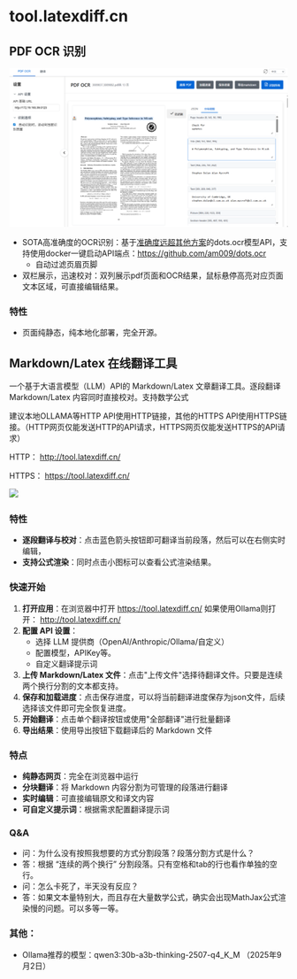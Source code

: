 # tool.latexdiff.cn

## PDF OCR 识别

![screenshot-pdfocr](screenshot-pdfocr.png)

- SOTA高准确度的OCR识别：基于[准确度远超其他方案](https://github.com/rednote-hilab/dots.ocr?tab=readme-ov-file#benchmark-results)的dots.ocr模型API，支持使用docker一键启动API端点：https://github.com/am009/dots.ocr
   - 自动过滤页眉页脚
- 双栏展示，迅速校对：双列展示pdf页面和OCR结果，鼠标悬停高亮对应页面文本区域，可直接编辑结果。

### 特性

- 页面纯静态，纯本地化部署，完全开源。

## Markdown/Latex 在线翻译工具

一个基于大语言模型（LLM）API的 Markdown/Latex 文章翻译工具。逐段翻译 Markdown/Latex 内容同时直接校对。支持数学公式

建议本地OLLAMA等HTTP API使用HTTP链接，其他的HTTPS API使用HTTPS链接。（HTTP网页仅能发送HTTP的API请求，HTTPS网页仅能发送HTTPS的API请求）

HTTP： http://tool.latexdiff.cn/

HTTPS： https://tool.latexdiff.cn/

<!-- 
推荐的翻译Prompt形式：（上下文数量设置为0）

```
你的任务是将以下原文文本翻译成中文，保持latex或者markdown格式和结构，不要输出额外的解释或注释，也不用输出前文和后文的翻译。

术语的处理：
unification: 需要保留原英文，
biunifucation: 需要保留原始英文，
contravariant: 翻译为“逆变”，
soundness需要保留原英文，
preorder 翻译为 “前序”
monotype environment 翻译为单态类型环境
``` -->

![](screenshot-translation.png)

### 特性

- **逐段翻译与校对**：点击蓝色箭头按钮即可翻译当前段落，然后可以在右侧实时编辑，
- **支持公式渲染**：同时点击小图标可以查看公式渲染结果。

### 快速开始

1. **打开应用**：在浏览器中打开 https://tool.latexdiff.cn/  如果使用Ollama则打开： http://tool.latexdiff.cn/
2. **配置 API 设置**：
   - 选择 LLM 提供商（OpenAI/Anthropic/Ollama/自定义）
   - 配置模型，APIKey等。
   - 自定义翻译提示词
3. **上传 Markdown/Latex 文件**：点击"上传文件"选择待翻译文件。只要是连续两个换行分割的文本都支持。
4. **保存和加载进度**：点击保存进度，可以将当前翻译进度保存为json文件，后续选择该文件即可完全恢复进度。
4. **开始翻译**：点击单个翻译按钮或使用"全部翻译"进行批量翻译
5. **导出结果**：使用导出按钮下载翻译后的 Markdown 文件

### 特点

- **纯静态网页**：完全在浏览器中运行
- **分块翻译**：将 Markdown 内容分割为可管理的段落进行翻译
- **实时编辑**：可直接编辑原文和译文内容
- **可自定义提示词**：根据需求配置翻译提示词

### Q&A

- 问：为什么没有按照我想要的方式分割段落？段落分割方式是什么？
- 答：根据 “连续的两个换行” 分割段落。只有空格和tab的行也看作单独的空行。
- 问：怎么卡死了，半天没有反应？
- 答：如果文本量特别大，而且存在大量数学公式，确实会出现MathJax公式渲染慢的问题。可以多等一等。

### 其他：

- Ollama推荐的模型：qwen3:30b-a3b-thinking-2507-q4_K_M  （2025年9月2日）
